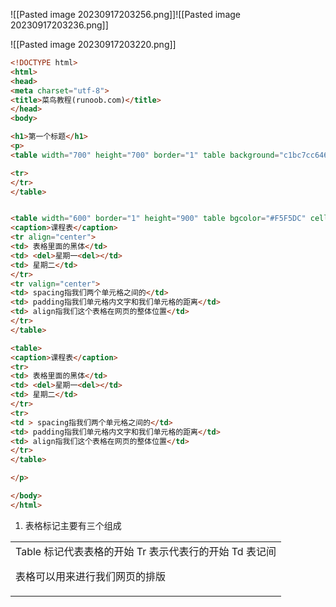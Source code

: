 ![[Pasted image 20230917203256.png]]![[Pasted image 20230917203236.png]]

![[Pasted image 20230917203220.png]]
```html
<!DOCTYPE html>
<html>
<head>
<meta charset="utf-8">
<title>菜鸟教程(runoob.com)</title>
</head>
<body>

<h1>第一个标题</h1>
<p>
<table width="700" height="700" border="1" table background="c1bc7cc646b70f1e6950f616b307c341.gif">

<tr> 
</tr>
</table>


<table width="600" border="1" height="900" table bgcolor="#F5F5DC" cellspacing="15" cellpadding="5" align="center">
<caption>课程表</caption>
<tr align="center"> 
<td> 表格里面的黑体</td>
<td> <del>星期一<del></td>
<td> 星期二</td>
</tr>
<tr valign="center">
<td> spacing指我们两个单元格之间的</td>
<td> padding指我们单元格内文字和我们单元格的距离</td>
<td> align指我们这个表格在网页的整体位置</td>
</tr>
</table>

<table>
<caption>课程表</caption>
<tr> 
<td> 表格里面的黑体</td>
<td> <del>星期一<del></td>
<td> 星期二</td>
</tr>
<tr>
<td > spacing指我们两个单元格之间的</td>
<td> padding指我们单元格内文字和我们单元格的距离</td>
<td> align指我们这个表格在网页的整体位置</td>
</tr>
</table>

</p>

</body>
</html>
```
1. 表格标记主要有三个组成
<table> <tr> <td>
Table 标记代表表格的开始
Tr 表示代表行的开始
Td 表记间


表格可以用来进行我们网页的排版